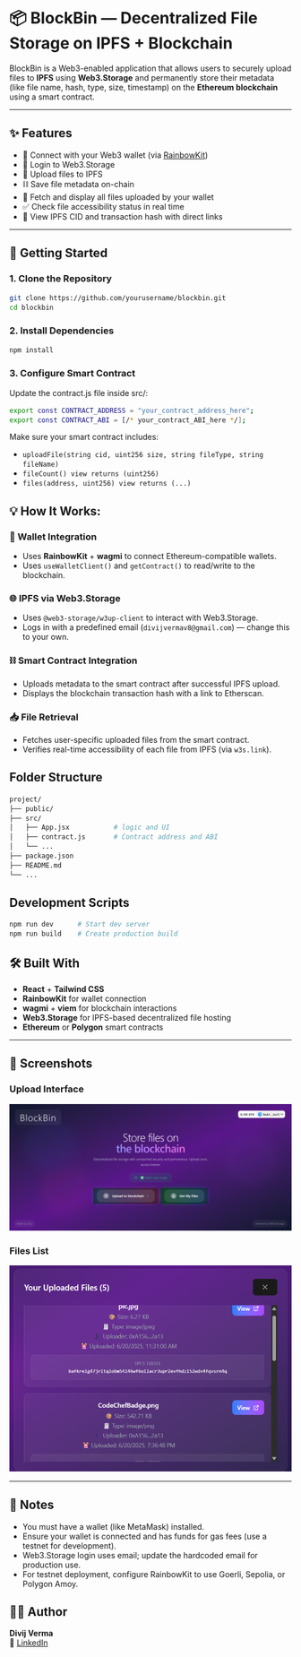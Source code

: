 # 📦 BlockBin — Decentralized File Storage on IPFS + Blockchain

BlockBin is a Web3-enabled application that allows users to securely upload files to **IPFS** using **Web3.Storage** and permanently store their metadata (like file name, hash, type, size, timestamp) on the **Ethereum blockchain** using a smart contract.

---

## ✨ Features

- 🔐 Connect with your Web3 wallet (via [RainbowKit](https://www.rainbowkit.com/))
- 🪪 Login to Web3.Storage
- 📁 Upload files to IPFS
- ⛓️ Save file metadata on-chain
- 🔎 Fetch and display all files uploaded by your wallet
- ✅ Check file accessibility status in real time
- 📜 View IPFS CID and transaction hash with direct links

---

## 🏁 Getting Started

### 1. Clone the Repository

```bash
git clone https://github.com/yourusername/blockbin.git
cd blockbin
```

### 2. Install Dependencies

```bash
npm install
```

### 3. Configure Smart Contract
Update the contract.js file inside src/:
```bash
export const CONTRACT_ADDRESS = "your_contract_address_here";
export const CONTRACT_ABI = [/* your_contract_ABI_here */];
```
Make sure your smart contract includes:
- `uploadFile(string cid, uint256 size, string fileType, string fileName)`
- `fileCount() view returns (uint256)`
- `files(address, uint256) view returns (...)`

## 💡 How It Works:
### 🔗 Wallet Integration

- Uses **RainbowKit** + **wagmi** to connect Ethereum-compatible wallets.
- Uses `useWalletClient()` and `getContract()` to read/write to the blockchain.

### 🌐 IPFS via Web3.Storage

- Uses `@web3-storage/w3up-client` to interact with Web3.Storage.
- Logs in with a predefined email (`divijvermav8@gmail.com`) — change this to your own.

### ⛓️ Smart Contract Integration

- Uploads metadata to the smart contract after successful IPFS upload.
- Displays the blockchain transaction hash with a link to Etherscan.

### 📥 File Retrieval

- Fetches user-specific uploaded files from the smart contract.
- Verifies real-time accessibility of each file from IPFS (via `w3s.link`).

## Folder Structure
```bash
project/
├── public/
├── src/
│   ├── App.jsx           # logic and UI
│   ├── contract.js       # Contract address and ABI
│   └── ...
├── package.json
├── README.md
└── ...
```

## Development Scripts
```bash
npm run dev      # Start dev server
npm run build    # Create production build
```

## 🛠 Built With

- **React** + **Tailwind CSS**
- **RainbowKit** for wallet connection
- **wagmi** + **viem** for blockchain interactions
- **Web3.Storage** for IPFS-based decentralized file hosting
- **Ethereum** or **Polygon** smart contracts

---

## 📸 Screenshots

### Upload Interface
![Upload Interface](./SS/Screenshot_2025-06-21_114532.png)

### Files List

![Files List](./SS/Screenshot_2025-06-21_114705.png)

---

## 🔐 Notes

- You must have a wallet (like MetaMask) installed.
- Ensure your wallet is connected and has funds for gas fees (use a testnet for development).
- Web3.Storage login uses email; update the hardcoded email for production use.
- For testnet deployment, configure RainbowKit to use Goerli, Sepolia, or Polygon Amoy.

## 👨‍💻 Author

**Divij Verma**  
🔗 [LinkedIn](https://www.linkedin.com/in/divij1524/)
